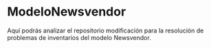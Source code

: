 # ModeloNewsvendor
Aquí podrás analizar el repositorio modificación para la resolución de problemas de inventarios del modelo Newsvendor.
